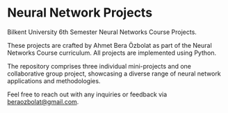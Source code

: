 # Neural Network Projects
Bilkent University 6th Semester Neural Networks Course Projects.

These projects are crafted by Ahmet Bera Özbolat as part of the Neural Networks Course curriculum. All projects are implemented using Python.

The repository comprises three individual mini-projects and one collaborative group project, showcasing a diverse range of neural network applications and methodologies.

Feel free to reach out with any inquiries or feedback via beraozbolat@gmail.com.
